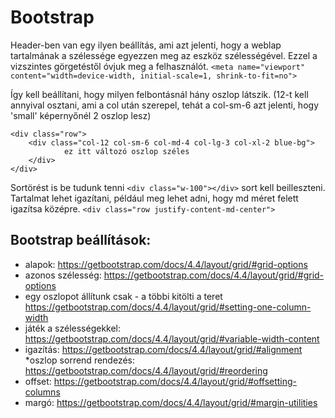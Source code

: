 # Bootstrap


Header-ben van egy ilyen beállítás, ami azt jelenti, hogy a weblap tartalmának a szélessége egyezzen meg az eszköz szélességével. Ezzel a vizszintes görgetéstől óvjuk meg a felhasználót.
`<meta name="viewport" content="width=device-width, initial-scale=1, shrink-to-fit=no">`

Így kell beállítani, hogy milyen felbontásnál hány oszlop látszik. (12-t kell annyival osztani, ami a col után szerepel, tehát a col-sm-6 azt jelenti, hogy 'small' képernyőnél 2 oszlop lesz)

    <div class="row">
        <div class="col-12 col-sm-6 col-md-4 col-lg-3 col-xl-2 blue-bg">
                ez itt változó oszlop széles
        </div>
    </div>

Sortörést is be tudunk tenni `<div class="w-100"></div>` sort kell beilleszteni.
Tartalmat lehet igazítani, például meg lehet adni, hogy md méret felett igazítsa középre.
`<div class="row justify-content-md-center">`


## Bootstrap beállítások:

* alapok: https://getbootstrap.com/docs/4.4/layout/grid/#grid-options
* azonos szélesség: https://getbootstrap.com/docs/4.4/layout/grid/#grid-options
* egy oszlopot állítunk csak - a többi kitölti a teret https://getbootstrap.com/docs/4.4/layout/grid/#setting-one-column-width
* játék a szélességekkel: https://getbootstrap.com/docs/4.4/layout/grid/#variable-width-content
* igazítás: https://getbootstrap.com/docs/4.4/layout/grid/#alignment
*oszlop sorrend rendezés: https://getbootstrap.com/docs/4.4/layout/grid/#reordering
* offset: https://getbootstrap.com/docs/4.4/layout/grid/#offsetting-columns
* margó: https://getbootstrap.com/docs/4.4/layout/grid/#margin-utilities
